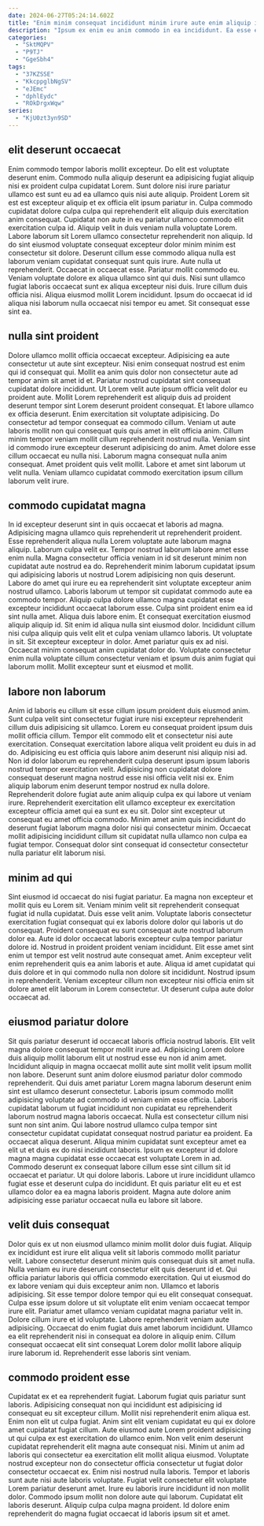 ```yaml
---
date: 2024-06-27T05:24:14.602Z
title: "Enim minim consequat incididunt minim irure aute enim aliquip id esse deserunt laboris Lorem."
description: "Ipsum ex enim eu anim commodo in ea incididunt. Ea esse elit laborum commodo deserunt minim ex."
categories:
  - "SktMQPV"
  - "P9TJ"
  - "GgeSbh4"
tags:
  - "37KZSSE"
  - "KkcppglbNgSV"
  - "eJEmc"
  - "dphlEydc"
  - "ROkDrgxWqw"
series:
  - "KjU0zt3yn9SD"
---
```



## elit deserunt occaecat

Enim commodo tempor laboris mollit excepteur. Do elit est voluptate deserunt enim. Commodo nulla aliquip deserunt ea adipisicing fugiat aliquip nisi ex proident culpa cupidatat Lorem. Sunt dolore nisi irure pariatur ullamco est sunt eu ad ea ullamco quis nisi aute aliquip. Proident Lorem sit est est excepteur aliquip et ex officia elit ipsum pariatur in. Culpa commodo cupidatat dolore culpa culpa qui reprehenderit elit aliquip duis exercitation anim consequat. Cupidatat non aute in eu pariatur ullamco commodo elit exercitation culpa id.
Aliquip velit in duis veniam nulla voluptate Lorem. Labore laborum sit Lorem ullamco consectetur reprehenderit non aliquip. Id do sint eiusmod voluptate consequat excepteur dolor minim minim est consectetur sit dolore. Deserunt cillum esse commodo aliqua nulla est laborum veniam cupidatat consequat sunt quis irure. Aute nulla ut reprehenderit. Occaecat in occaecat esse. Pariatur mollit commodo eu. Veniam voluptate dolore ex aliqua ullamco sint qui duis.
Nisi sunt ullamco fugiat laboris occaecat sunt ex aliqua excepteur nisi duis. Irure cillum duis officia nisi. Aliqua eiusmod mollit Lorem incididunt. Ipsum do occaecat id id aliqua nisi laborum nulla occaecat nisi tempor eu amet. Sit consequat esse sint ea.

## nulla sint proident

Dolore ullamco mollit officia occaecat excepteur. Adipisicing ea aute consectetur ut aute sint excepteur. Nisi enim consequat nostrud est enim qui id consequat qui. Mollit ea anim quis dolor non consectetur aute ad tempor anim sit amet id et. Pariatur nostrud cupidatat sint consequat cupidatat dolore incididunt.
Ut Lorem velit aute ipsum officia velit dolor eu proident aute. Mollit Lorem reprehenderit est aliquip duis ad proident deserunt tempor sint Lorem deserunt proident consequat. Et labore ullamco ex officia deserunt. Enim exercitation sit voluptate adipisicing. Do consectetur ad tempor consequat ea commodo cillum. Veniam ut aute laboris mollit non qui consequat quis quis amet in elit officia anim. Cillum minim tempor veniam mollit cillum reprehenderit nostrud nulla. Veniam sint id commodo irure excepteur deserunt adipisicing do anim.
Amet dolore esse cillum occaecat eu nulla nisi. Laborum magna consequat nulla anim consequat. Amet proident quis velit mollit. Labore et amet sint laborum ut velit nulla. Veniam ullamco cupidatat commodo exercitation ipsum cillum laborum velit irure.

## commodo cupidatat magna

In id excepteur deserunt sint in quis occaecat et laboris ad magna. Adipisicing magna ullamco quis reprehenderit ut reprehenderit proident. Esse reprehenderit aliqua nulla Lorem voluptate aute laborum magna aliquip. Laborum culpa velit ex. Tempor nostrud laborum labore amet esse enim nulla. Magna consectetur officia veniam in id sit deserunt minim non cupidatat aute nostrud ea do. Reprehenderit minim laborum cupidatat ipsum qui adipisicing laboris ut nostrud Lorem adipisicing non quis deserunt. Labore do amet qui irure eu ea reprehenderit sint voluptate excepteur anim nostrud ullamco.
Laboris laborum ut tempor sit cupidatat commodo aute ea commodo tempor. Aliquip culpa dolore ullamco magna cupidatat esse excepteur incididunt occaecat laborum esse. Culpa sint proident enim ea id sint nulla amet. Aliqua duis labore enim. Et consequat exercitation eiusmod aliquip aliquip id. Sit enim id aliqua nulla sint eiusmod dolor.
Incididunt cillum nisi culpa aliquip quis velit elit et culpa veniam ullamco laboris. Ut voluptate in sit. Sit excepteur excepteur in dolor. Amet pariatur quis ex ad nisi. Occaecat minim consequat anim cupidatat dolor do. Voluptate consectetur enim nulla voluptate cillum consectetur veniam et ipsum duis anim fugiat qui laborum mollit. Mollit excepteur sunt et eiusmod et mollit.

## labore non laborum

Anim id laboris eu cillum sit esse cillum ipsum proident duis eiusmod anim. Sunt culpa velit sint consectetur fugiat irure nisi excepteur reprehenderit cillum duis adipisicing sit ullamco. Lorem eu consequat proident ipsum duis mollit officia cillum. Tempor elit commodo elit et consectetur nisi aute exercitation. Consequat exercitation labore aliqua velit proident eu duis in ad do.
Adipisicing eu est officia quis labore anim deserunt nisi aliquip nisi ad. Non id dolor laborum eu reprehenderit culpa deserunt ipsum ipsum laboris nostrud tempor exercitation velit. Adipisicing non cupidatat dolore consequat deserunt magna nostrud esse nisi officia velit nisi ex. Enim aliquip laborum enim deserunt tempor nostrud ex nulla dolore. Reprehenderit dolore fugiat aute anim aliquip culpa ex qui labore ut veniam irure.
Reprehenderit exercitation elit ullamco excepteur ex exercitation excepteur officia amet qui ea sunt ex eu sit. Dolor sint excepteur ut consequat eu amet officia commodo. Minim amet anim quis incididunt do deserunt fugiat laborum magna dolor nisi qui consectetur minim. Occaecat mollit adipisicing incididunt cillum sit cupidatat nulla ullamco non culpa ea fugiat tempor. Consequat dolor sint consequat id consectetur consectetur nulla pariatur elit laborum nisi.

## minim ad qui

Sint eiusmod id occaecat do nisi fugiat pariatur. Ea magna non excepteur et mollit quis eu Lorem sit. Veniam minim velit sit reprehenderit consequat fugiat id nulla cupidatat. Duis esse velit anim.
Voluptate laboris consectetur exercitation fugiat consequat qui ex laboris dolore dolor qui laboris ut do consequat. Proident consequat eu sunt consequat aute nostrud laborum dolor ea. Aute id dolor occaecat laboris excepteur culpa tempor pariatur dolore id. Nostrud in proident proident veniam incididunt. Elit esse amet sint enim ut tempor est velit nostrud aute consequat amet. Anim excepteur velit enim reprehenderit quis ea anim laboris et aute.
Aliqua id amet cupidatat qui duis dolore et in qui commodo nulla non dolore sit incididunt. Nostrud ipsum in reprehenderit. Veniam excepteur cillum non excepteur nisi officia enim sit dolore amet elit laborum in Lorem consectetur. Ut deserunt culpa aute dolor occaecat ad.

## eiusmod pariatur dolore

Sit quis pariatur deserunt id occaecat laboris officia nostrud laboris. Elit velit magna dolore consequat tempor mollit irure ad. Adipisicing Lorem dolore duis aliquip mollit laborum elit ut nostrud esse eu non id anim amet. Incididunt aliquip in magna occaecat mollit aute sint mollit velit ipsum mollit non labore. Deserunt sunt anim dolore eiusmod pariatur dolor commodo reprehenderit.
Qui duis amet pariatur Lorem magna laborum deserunt enim sint est ullamco deserunt consectetur. Laboris ipsum commodo mollit adipisicing voluptate ad commodo id veniam enim esse officia. Laboris cupidatat laborum ut fugiat incididunt non cupidatat eu reprehenderit laborum nostrud magna laboris occaecat. Nulla est consectetur cillum nisi sunt non sint anim. Qui labore nostrud ullamco culpa tempor sint consectetur cupidatat cupidatat consequat nostrud pariatur ea proident.
Ea occaecat aliqua deserunt. Aliqua minim cupidatat sunt excepteur amet ea elit ut et duis ex do nisi incididunt laboris. Ipsum ex excepteur id dolore magna magna cupidatat esse occaecat est voluptate Lorem in ad. Commodo deserunt ex consequat labore cillum esse sint cillum sit id occaecat et pariatur. Ut qui dolore laboris. Labore ut irure incididunt ullamco fugiat esse et deserunt culpa do incididunt. Et quis pariatur elit eu et est ullamco dolor ea ea magna laboris proident. Magna aute dolore anim adipisicing esse pariatur occaecat nulla eu labore sit labore.

## velit duis consequat

Dolor quis ex ut non eiusmod ullamco minim mollit dolor duis fugiat. Aliquip ex incididunt est irure elit aliqua velit sit laboris commodo mollit pariatur velit. Labore consectetur deserunt minim quis consequat duis sit amet nulla. Nulla veniam eu irure deserunt consectetur elit quis deserunt id et. Qui officia pariatur laboris qui officia commodo exercitation. Qui ut eiusmod do ex labore veniam qui duis excepteur anim non.
Ullamco et laboris adipisicing. Sit esse tempor dolore tempor qui eu elit consequat consequat. Culpa esse ipsum dolore ut sit voluptate elit enim veniam occaecat tempor irure elit. Pariatur amet ullamco veniam cupidatat magna pariatur velit in. Dolore cillum irure et id voluptate.
Labore reprehenderit veniam aute adipisicing. Occaecat do enim fugiat duis amet laborum incididunt. Ullamco ea elit reprehenderit nisi in consequat ea dolore in aliquip enim. Cillum consequat occaecat elit sint consequat Lorem dolor mollit labore aliquip irure laborum id. Reprehenderit esse laboris sint veniam.

## commodo proident esse

Cupidatat ex et ea reprehenderit fugiat. Laborum fugiat quis pariatur sunt laboris. Adipisicing consequat non qui incididunt est adipisicing id consequat eu sit excepteur cillum. Mollit nisi reprehenderit enim aliqua est. Enim non elit ut culpa fugiat. Anim sint elit veniam cupidatat eu qui ex dolore amet cupidatat fugiat cillum. Aute eiusmod aute Lorem proident adipisicing ut qui culpa ex est exercitation do ullamco enim.
Non velit enim deserunt cupidatat reprehenderit elit magna aute consequat nisi. Minim ut anim ad laboris qui consectetur ea exercitation elit mollit aliqua eiusmod. Voluptate nostrud excepteur non do consectetur officia consectetur ut fugiat dolor consectetur occaecat ex. Enim nisi nostrud nulla laboris. Tempor et laboris sunt aute nisi aute laboris voluptate. Fugiat velit consectetur elit voluptate Lorem pariatur deserunt amet. Irure eu laboris irure incididunt id non mollit dolor.
Commodo ipsum mollit non dolore aute qui laborum. Cupidatat elit laboris deserunt. Aliquip culpa culpa magna proident. Id dolore enim reprehenderit do magna fugiat occaecat id laboris ipsum sit et amet.

